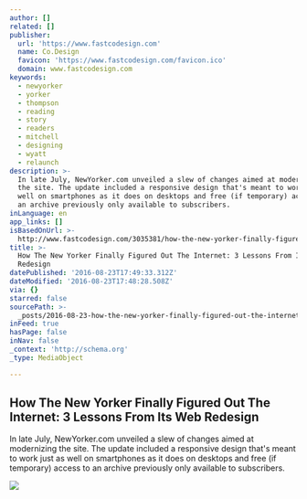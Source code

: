 ```yaml
---
author: []
related: []
publisher:
  url: 'https://www.fastcodesign.com'
  name: Co.Design
  favicon: 'https://www.fastcodesign.com/favicon.ico'
  domain: www.fastcodesign.com
keywords:
  - newyorker
  - yorker
  - thompson
  - reading
  - story
  - readers
  - mitchell
  - designing
  - wyatt
  - relaunch
description: >-
  In late July, NewYorker.com unveiled a slew of changes aimed at modernizing
  the site. The update included a responsive design that's meant to work just as
  well on smartphones as it does on desktops and free (if temporary) access to
  an archive previously only available to subscribers.
inLanguage: en
app_links: []
isBasedOnUrl: >-
  http://www.fastcodesign.com/3035381/how-the-new-yorker-finally-figured-out-the-internet-3-lessons-from-its-web-redesign
title: >-
  How The New Yorker Finally Figured Out The Internet: 3 Lessons From Its Web
  Redesign
datePublished: '2016-08-23T17:49:33.312Z'
dateModified: '2016-08-23T17:48:28.508Z'
via: {}
starred: false
sourcePath: >-
  _posts/2016-08-23-how-the-new-yorker-finally-figured-out-the-internet-3-lesso.md
inFeed: true
hasPage: false
inNav: false
_context: 'http://schema.org'
_type: MediaObject

---
```

<article style=""><h1>How The New Yorker Finally Figured Out The Internet: 3 Lessons From Its Web Redesign</h1><p>In late July, NewYorker.com unveiled a slew of changes aimed at modernizing the site. The update included a responsive design that's meant to work just as well on smartphones as it does on desktops and free (if temporary) access to an archive previously only available to subscribers.</p><img src="https://a.fastcompany.net/multisite_files/fastcompany/imagecache/inline-large/inline/2014/09/3035381-inline-i-1-3-lessons-other-pubs-can-learn-from-newyorkercoms-redesign.jpg" /></article>